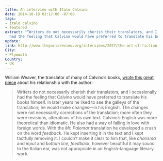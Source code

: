 ```yaml
---
title: An interview with Italo Calvino
date: 2014-10-18 03:17:00 -07:00
tags:
- italo calvino
- featured
extract: "“Writers do not necessarily cherish their translators, and I occasionally
  had the feeling that Calvino would have preferred to translate his books himself...”"
update: 
link: http://www.theparisreview.org/interviews/2027/the-art-of-fiction-no-130-italo-calvino
City:
- Plymouth
Country:
- UK
---
```


William Weaver, the translator of many of Calvino’s books, [wrote this great piece](http://www.theparisreview.org/interviews/2027/the-art-of-fiction-no-130-italo-calvino) about his relationship with the author:

> Writers do not necessarily cherish their translators, and I occasionally had the feeling that Calvino would have preferred to translate his books himself. In later years he liked to see the galleys of the translation; he would make changes—in his English. The changes were not necessarily corrections of the translation; more often they were revisions, alterations of his own text. Calvino’s English was more theoretical than idiomatic. He also had a way of falling in love with foreign words. With the *Mr. Palomar* translation he developed a crush on the word *feedback*. He kept inserting it in the text and I kept tactfully removing it. I couldn’t make it clear to him that, like *charisma* and *input* and *bottom line*, *feedback*, however beautiful it may sound to the Italian ear, was not appropriate in an English-language literary work.
